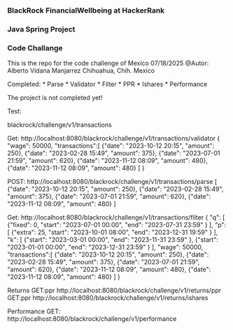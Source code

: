 ### BlackRock FinancialWellbeing at HackerRank 
### Java Spring Project
### Code Challange

This is the repo for the code challenge of Mexico 07/18/2025
@Autor: Alberto Vidana Manjarrez
Chihuahua, Chih. Mexico

Completed:
    * Parse
    * Validator
    * Filter
    * PPR
    * Ishares
    * Performance

The project is not completed yet!

Test: 

blackrock/challenge/v1/transactions

Get:
http://localhost:8080/blackrock/challenge/v1/transactions/validator
{ 
    "wage": 50000,
    "transactions":[
        {"date": "2023-10-12 20:15", "amount": 250},
        {"date": "2023-02-28 15:49", "amount": 375},
        {"date": "2023-07-01 21:59", "amount": 620},
        {"date": "2023-11-12 08:09", "amount": 480},
        {"date": "2023-11-12 08:09", "amount": 480}
    ]
}

POST: 
http://localhost:8080/blackrock/challenge/v1/transactions/parse
[
{"date": "2023-10-12 20:15", "amount": 250},
{"date": "2023-02-28 15:49", "amount": 375},
{"date": "2023-07-01 21:59", "amount": 620},
{"date": "2023-11-12 08:09", "amount": 480}
]

Get:
http://localhost:8080/blackrock/challenge/v1/transactions/filter
{ 
	"q": [
		{"fixed": 0, "start": "2023-07-01 00:00", "end": "2023-07-31 23:59" }
	],
	"p": [
		{"extra": 25, "start": "2023-10-01 08:00", "end": "2023-12-31 19:59" }
	],
	"k": [
		{"start": "2023-03-01 00:00", "end": "2023-11-31 23:59" },
		{"start": "2023-01-01 00:00", "end": "2023-12-31 23:59" }
	],
    "wage": 50000,
    "transactions":[
        {"date": "2023-10-12 20:15", "amount": 250},
        {"date": "2023-02-28 15:49", "amount": 375},
        {"date": "2023-07-01 21:59", "amount": 620},
        {"date": "2023-11-12 08:09", "amount": 480},
        {"date": "2023-11-12 08:09", "amount": 480}
    ]
}

Returns
    GET:ppr
        http://localhost:8080/blackrock/challenge/v1/returns/ppr
    GET:ppr
        http://localhost:8080/blackrock/challenge/v1/returns/ishares

Performance
    GET:
        http://localhost:8080/blackrock/challenge/v1/performance


